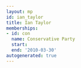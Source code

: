 ```yaml
---
layout: mp
id: ian_taylor
title: Ian Taylor
memberships:
- id: con
  name: Conservative Party
  start: 
  end: '2010-03-30'
autogenerated: true
---
```

